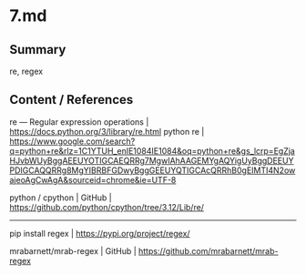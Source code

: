 # 7.md

## Summary
re, regex


## Content / References
re — Regular expression operations | https://docs.python.org/3/library/re.html
python re | https://www.google.com/search?q=python+re&rlz=1C1YTUH_enIE1084IE1084&oq=python+re&gs_lcrp=EgZjaHJvbWUyBggAEEUYOTIGCAEQRRg7MgwIAhAAGEMYgAQYigUyBggDEEUYPDIGCAQQRRg8MgYIBRBFGDwyBggGEEUYQTIGCAcQRRhB0gEIMTI4N2owajeoAgCwAgA&sourceid=chrome&ie=UTF-8

python / cpython | GitHub | https://github.com/python/cpython/tree/3.12/Lib/re/

____

pip install regex | https://pypi.org/project/regex/

mrabarnett/mrab-regex | GitHub | https://github.com/mrabarnett/mrab-regex